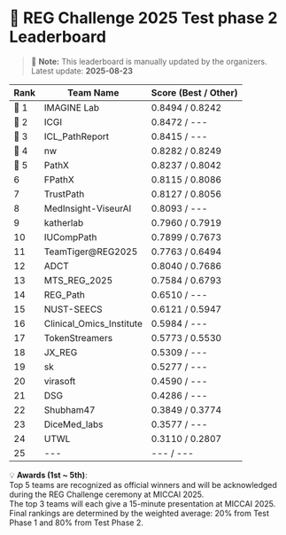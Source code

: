 # 🏅 REG Challenge 2025 Test phase 2 Leaderboard

> 📌 **Note:** This leaderboard is manually updated by the organizers.  
> Latest update: **2025-08-23**

| Rank | Team Name        | Score (Best / Other) |
|------|------------------|--------------------|
| 🥇 1 | IMAGINE Lab          | 0.8494 / 0.8242        |
| 🥈 2 | ICGI          | 0.8472 / ---        |
| 🥉 3 | ICL_PathReport          | 0.8415 / ---        |
| 🏅 4 | nw          | 0.8282 / 0.8249        |
| 🏅 5 | PathX          | 0.8237 / 0.8042        |
| 6    | FPathX          | 0.8115 / 0.8086        |
| 7    | TrustPath          | 0.8127 / 0.8056        |
| 8    | MedInsight-ViseurAI          | 0.8093 / ---        |
| 9    | katherlab          | 0.7960 / 0.7919        |
| 10   | IUCompPath          | 0.7899 / 0.7673        |
| 11   | TeamTiger@REG2025          | 0.7763 / 0.6494        |
| 12   | ADCT          | 0.8040 / 0.7686        |
| 13   | MTS_REG_2025          | 0.7584 / 0.6793        |
| 14   | REG_Path          | 0.6510 / ---        |
| 15   | NUST-SEECS          | 0.6121 / 0.5947        |
| 16   | Clinical_Omics_Institute          | 0.5984 / ---        |
| 17   | TokenStreamers          | 0.5773 / 0.5530        |
| 18   | JX_REG          | 0.5309 / ---        |
| 19   | sk          | 0.5277 / ---        |
| 20   | virasoft          | 0.4590 / ---        |
| 21   | DSG          | 0.4286 / ---        |
| 22   | Shubham47          | 0.3849 / 0.3774        |
| 23   | DiceMed_labs          | 0.3577 / ---        |
| 24   | UTWL          | 0.3110 / 0.2807        |
| 25   | ---          | --- / ---        |


💡 **Awards (1st ~ 5th)**:  
Top 5 teams are recognized as official winners and will be acknowledged during the REG Challenge ceremony at MICCAI 2025.   
The top 3 teams will each give a 15-minute presentation at MICCAI 2025.   
Final rankings are determined by the weighted average: 20% from Test Phase 1 and 80% from Test Phase 2.  


